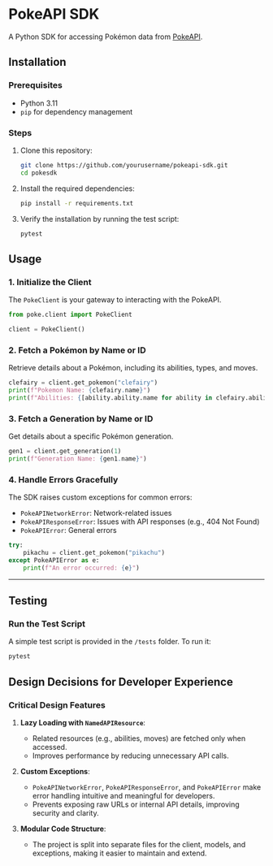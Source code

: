 # **PokeAPI SDK**

A Python SDK for accessing Pokémon data from [PokeAPI](https://pokeapi.co). 

## **Installation**

### **Prerequisites**
- Python 3.11
- `pip` for dependency management

### **Steps**
1. Clone this repository:
   ```bash
   git clone https://github.com/yourusername/pokeapi-sdk.git
   cd pokesdk
   ```

2. Install the required dependencies:
   ```bash
   pip install -r requirements.txt
   ```

3. Verify the installation by running the test script:
   ```bash
   pytest
   ```

## **Usage**

### **1. Initialize the Client**
The `PokeClient` is your gateway to interacting with the PokeAPI.

```python
from poke.client import PokeClient

client = PokeClient()
```

### **2. Fetch a Pokémon by Name or ID**
Retrieve details about a Pokémon, including its abilities, types, and moves.

```python
clefairy = client.get_pokemon("clefairy")
print(f"Pokemon Name: {clefairy.name}")
print(f"Abilities: {[ability.ability.name for ability in clefairy.abilities]}")
```

### **3. Fetch a Generation by Name or ID**
Get details about a specific Pokémon generation.

```python
gen1 = client.get_generation(1)
print(f"Generation Name: {gen1.name}")
```

### **4. Handle Errors Gracefully**
The SDK raises custom exceptions for common errors:
- `PokeAPINetworkError`: Network-related issues
- `PokeAPIResponseError`: Issues with API responses (e.g., 404 Not Found)
- `PokeAPIError`: General errors

```python
try:
    pikachu = client.get_pokemon("pikachu")
except PokeAPIError as e:
    print(f"An error occurred: {e}")
```

---

## **Testing**

### **Run the Test Script**
A simple test script is provided in the `/tests` folder. To run it:
```bash
pytest
```

## **Design Decisions for Developer Experience**

### **Critical Design Features**
1. **Lazy Loading with `NamedAPIResource`**:
   - Related resources (e.g., abilities, moves) are fetched only when accessed.
   - Improves performance by reducing unnecessary API calls.

2. **Custom Exceptions**:
   - `PokeAPINetworkError`, `PokeAPIResponseError`, and `PokeAPIError` make error handling intuitive and meaningful for developers.
   - Prevents exposing raw URLs or internal API details, improving security and clarity.

3. **Modular Code Structure**:
   - The project is split into separate files for the client, models, and exceptions, making it easier to maintain and extend.
